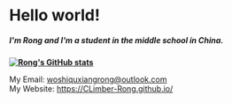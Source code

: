 # Hello world!

##### I'm Rong and I'm a student in the middle school in China.

**[![Rong's GitHub stats](https://github-readme-stats.vercel.app/api?username=climber-rong&count_private=true&show_icons=true)](https://github.com/climber-rong)**

My Email: woshiquxiangrong@outlook.com
<br>
My Website: https://CLimber-Rong.github.io/

<!---
CLimber-Rong/CLimber-Rong is a ✨ special ✨ repository because its `README.md` (this file) appears on your GitHub profile.
You can click the Preview link to take a look at your changes.
--->
